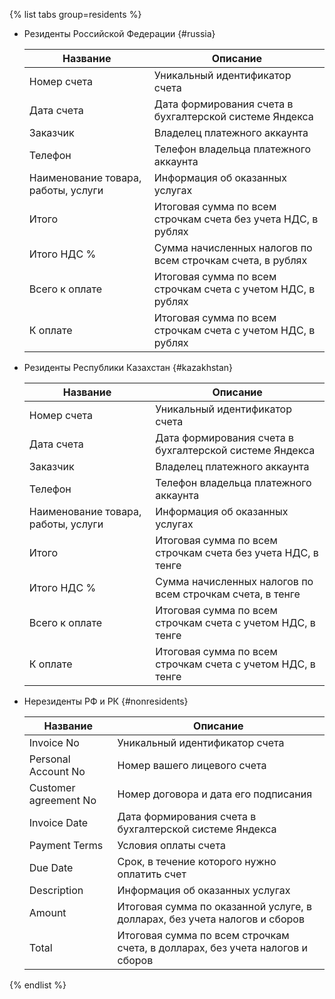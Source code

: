 {% list tabs group=residents %}


- Резиденты Российской Федерации {#russia}

  Название | Описание
  --- | ---
  Номер счета | Уникальный идентификатор счета
  Дата счета | Дата формирования счета в бухгалтерской системе Яндекса
  Заказчик | Владелец платежного аккаунта
  Телефон | Телефон владельца платежного аккаунта
  Наименование товара, работы, услуги | Информация об оказанных услугах
  Итого | Итоговая сумма по всем строчкам счета без учета НДС, в рублях
  Итого НДС % | Сумма начисленных налогов по всем строчкам счета, в рублях
  Всего к оплате | Итоговая сумма по всем строчкам счета с учетом НДС, в рублях
  К оплате | Итоговая сумма по всем строчкам счета с учетом НДС, в рублях


- Резиденты Республики Казахстан {#kazakhstan}

  Название | Описание
  --- | ---
  Номер счета | Уникальный идентификатор счета
  Дата счета | Дата формирования счета в бухгалтерской системе Яндекса
  Заказчик | Владелец платежного аккаунта
  Телефон | Телефон владельца платежного аккаунта
  Наименование товара, работы, услуги | Информация об оказанных услугах
  Итого | Итоговая сумма по всем строчкам счета без учета НДС, в тенге
  Итого НДС % | Сумма начисленных налогов по всем строчкам счета, в тенге
  Всего к оплате | Итоговая сумма по всем строчкам счета с учетом НДС, в тенге
  К оплате | Итоговая сумма по всем строчкам счета с учетом НДС, в тенге

- Нерезиденты РФ и РК {#nonresidents}

  Название | Описание
  --- | ---
  Invoice No | Уникальный идентификатор счета
  Personal Account No | Номер вашего лицевого счета
  Customer agreement No | Номер договора и дата его подписания
  Invoice Date | Дата формирования счета в бухгалтерской системе Яндекса
  Payment Terms | Условия оплаты счета
  Due Date | Срок, в течение которого нужно оплатить счет
  Description | Информация об оказанных услугах
  Amount | Итоговая сумма по оказанной услуге, в долларах, без учета налогов и сборов
  Total | Итоговая сумма по всем строчкам счета, в долларах, без учета налогов и сборов

{% endlist %}
